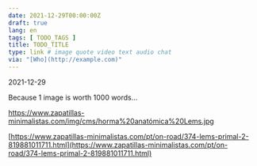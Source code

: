 ```yaml
---
date: 2021-12-29T00:00:00Z
draft: true
lang: en
tags: [ TODO_TAGS ]
title: TODO_TITLE
type: link # image quote video text audio chat
via: "[Who](http://example.com)"
---
```



2021-12-29


Because 1 image is worth 1000 words…

https://www.zapatillas-minimalistas.com/img/cms/horma%20anatómica%20Lems.jpg

[https://www.zapatillas-minimalistas.com/pt/on-road/374-lems-primal-2-819881011711.html](https://www.zapatillas-minimalistas.com/pt/on-road/374-lems-primal-2-819881011711.html)

